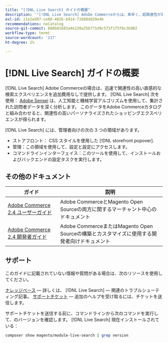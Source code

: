 ```yaml
---
title: "[!DNL Live Search] ガイドの概要"
description: '"[!DNL Live Search] Adobe Commerceからは、素早く、超関連性が高く、直感的な検索エクスペリエンスを提供します。」'
exl-id: 11e2ed97-ce80-4826-b914-71688dd29e4b
recommendations: noCatalog
source-git-commit: 888b81683a4e139a35b771d9c573f1f5f0c3b902
workflow-type: tm+mt
source-wordcount: '217'
ht-degree: 2%

---
```


# [!DNL Live Search] ガイドの概要

[!DNL Live Search] Adobe Commerceの場合は、迅速で関連性の高い直感的な検索エクスペリエンスを追加費用なしで提供します。 [!DNL Live Search] 次を使用： [Adobe Sensei](https://www.adobe.com/sensei.html) は、人工知能と機械学習アルゴリズムを使用して、集計された訪問者データを深く分析します。 このデータをAdobe Commerceカタログと組み合わせると、関連性の高いパーソナライズされたショッピングエクスペリエンスが得られます。

[!DNL Live Search] には、管理者向けの次の 3 つの領域があります。

* ストアフロント： CSS スタイルを使用した [!DNL storefront popover].
* 管理：この領域を使用して、設定と設定にアクセスします。
* コマンドラインインターフェイス：このツールを使用して、インストールおよびバックエンドの設定タスクを実行します。

## その他のドキュメント

| ガイド | 説明 |
|------ | ----------- |
| [Adobe Commerce 2.4 ユーザーガイド](https://experienceleague.adobe.com/docs/commerce.html) | Adobe CommerceとMagento Open Sourceの両方に関するマーチャント中心のドキュメント |
| [Adobe Commerce 2.4 開発者ガイド](https://developer.adobe.com/commerce/docs) | Adobe CommerceまたはMagento Open Sourceの構築とカスタマイズに使用する開発者向けドキュメント |

## サポート

このガイドに記載されていない情報や質問がある場合は、次のリソースを使用してください。

[ナレッジベース](https://experienceleague.adobe.com/docs/commerce-knowledge-base/kb/overview.html)  — 詳しくは、 [!DNL Live Search] — 関連のトラブルシューティング記事。
[サポートチケット](https://experienceleague.adobe.com/docs/commerce-knowledge-base/kb/help-center-guide/magento-help-center-user-guide.html#submit-ticket)  — 追加のヘルプを受け取るには、チケットを送信します。

サポートチケットを送信する前に、コマンドラインから次のコマンドを実行して、のバージョンを確認します。 [!DNL Live Search] 現在インストールされている：

```bash
composer show magento/module-live-search | grep version
```
